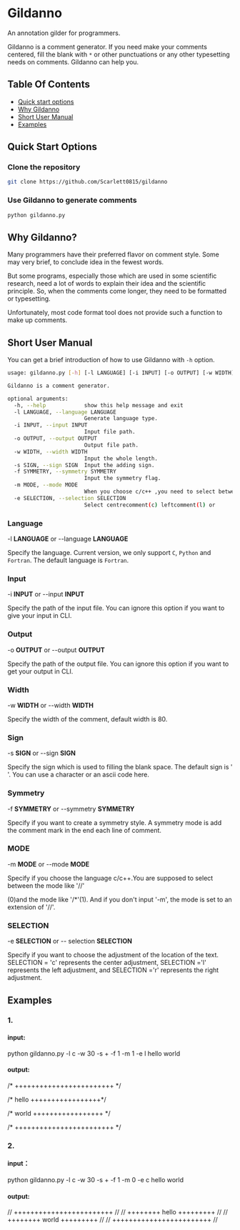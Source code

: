 # Gildanno

An annotation gilder for programmers.

Gildanno is a comment generator. If you need make your comments centered, fill the blank with `*` or other punctuations or any other typesetting needs on comments. Gildanno can help you.

## Table Of Contents

* [Quick start options](##Quick-Start-Options)
* [Why Gildanno](##Why-Gildanno)
* [Short User Manual](##Short-User-Manual)
* [Examples](##Examples)

## Quick Start Options

### Clone the repository

```bash
git clone https://github.com/Scarlett0815/gildanno
```

### Use Gildanno to generate comments

```bash
python gildanno.py
```

## Why Gildanno?

Many programmers have their preferred flavor on comment style. Some may very brief, to conclude idea in the fewest words.

But some programs, especially those which are used in some scientific research, need a lot of words to explain their idea and the scientific principle. So, when the comments come longer, they need to be formatted or typesetting.

Unfortunately, most code format tool does not provide such a function to make up comments.

## Short User Manual

You can get a brief introduction of how to use Gildanno with `-h` option.

```bash
usage: gildanno.py [-h] [-l LANGUAGE] [-i INPUT] [-o OUTPUT] [-w WIDTH] [-s SIGN] [-f SYMMETRY] [-m MODE]

Gildanno is a comment generator.

optional arguments:
  -h, --help            show this help message and exit
  -l LANGUAGE, --language LANGUAGE
                        Generate language type.
  -i INPUT, --input INPUT
                        Input file path.
  -o OUTPUT, --output OUTPUT
                        Output file path.
  -w WIDTH, --width WIDTH
                        Input the whole length.
  -s SIGN, --sign SIGN  Input the adding sign.
  -f SYMMETRY, --symmetry SYMMETRY
                        Input the symmetry flag.
  -m MODE, --mode MODE  
                        When you choose c/c++ ,you need to select between //(0)                         and /*(1).
  -e SELECTION, --selection SELECTION
                        Select centrecomment(c) leftcomment(l) or                                       rightcomment(r).
```

### Language

-l **LANGUAGE** or --language **LANGUAGE**

Specify the language. Current version, we only support `C`, `Python` and `Fortran`. The default language is `Fortran`.

### Input

-i **INPUT** or --input **INPUT**

Specify the path of the input file. You can ignore this option if you want to give your input in CLI.

### Output

-o **OUTPUT** or --output **OUTPUT**

Specify the path of the output file. You can ignore this option if you want to get your output in CLI.

### Width

-w **WIDTH** or --width **WIDTH**

Specify the width of the comment, default width is 80.

### Sign

-s **SIGN** or --sign **SIGN**

Specify the sign which is used to filling the blank space. The default sign is ' '.
You can use a character or an ascii code here.

### Symmetry

-f **SYMMETRY** or --symmetry **SYMMETRY**

Specify if you want to create a symmetry style. A symmetry mode is add the comment mark in the end each line of comment.

### MODE

-m **MODE** or --mode **MODE**

Specify if you choose the language c/c++.You are supposed to select between the mode like '//'

(0)and the mode like '/*'(1). And if you don't input '-m', the mode is set to an extension of '//'.

### SELECTION

-e **SELECTION** or -- selection **SELECTION**

Specify if you want to choose the adjustment of the location of the text. SELECTION = 'c' represents the center adjustment, SELECTION ='l' represents the left adjustment, and SELECTION ='r' represents the right adjustment.



## Examples

### 1.

#### input:

python gildanno.py -l c -w 30 -s + -f 1 -m 1 -e l
hello
world

#### output:

/* ++++++++++++++++++++++++ */

/* hello +++++++++++++++++*/

/*  world +++++++++++++++++ */

/* ++++++++++++++++++++++++ */



### 2.

#### input：

python gildanno.py -l c -w 30 -s + -f 1 -m 0 -e c
hello
world

#### output:

// ++++++++++++++++++++++++ //
// ++++++++ hello +++++++++ //
// ++++++++ world +++++++++ //
// ++++++++++++++++++++++++ //

